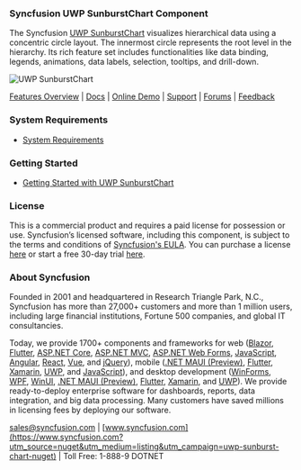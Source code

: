 ### Syncfusion UWP SunburstChart Component
The Syncfusion [UWP SunburstChart](https://www.syncfusion.com/uwp-ui-controls/sunburst-chart?utm_source=nuget&utm_medium=listing&utm_campaign=uwp-sunburst-chart-nuget) visualizes hierarchical data using a concentric circle layout. The innermost circle represents the root level in the hierarchy. Its rich feature set includes functionalities like data binding, legends, animations, data labels, selection, tooltips, and drill-down.

![UWP SunburstChart](https://cdn.syncfusion.com/nuget-readme/uwp/uwp_sunburstchart.png)

[Features Overview](https://www.syncfusion.com/uwp-ui-controls/sunburst-chart?utm_source=nuget&utm_medium=listing&utm_campaign=uwp-sunburst-chart-nuget) | [Docs](https://help.syncfusion.com/uwp/sunburst-chart/getting-started?utm_source=nuget&utm_medium=listing&utm_campaign=uwp-sunburst-chart-nuget?utm_source=nuget&utm_medium=listing&utm_campaign=uwp-sunburst-chart-nuget) | [Online Demo](https://github.com/syncfusion/uwp-demos?utm_source=nuget&utm_medium=listing&utm_campaign=uwp-sunburst-chart-nuget) | [Support](https://www.syncfusion.com/support/directtrac/incidents/newincident?utm_source=nuget&utm_medium=listing&utm_campaign=uwp-sunburst-chart-nuget) | [Forums](https://www.syncfusion.com/forums/uwp?utm_source=nuget&utm_medium=listing&utm_campaign=uwp-sunburst-chart-nuget) | [Feedback](https://www.syncfusion.com/feedback/uwp?utm_source=nuget&utm_medium=listing&utm_campaign=uwp-sunburst-chart-nuget)

### System Requirements

* [System Requirements](https://help.syncfusion.com/uwp/installation-and-upgrade/system-requirements?utm_source=nuget&utm_medium=listing&utm_campaign=uwp-sunburst-chart-nuget)

### Getting Started

* [Getting Started with UWP SunburstChart](https://help.syncfusion.com/uwp/sunburst-chart/getting-started?utm_source=nuget&utm_medium=listing&utm_campaign=uwp-sunburst-chart-nuget?utm_source=nuget&utm_medium=listing&utm_campaign=uwp-sunburst-chart-nuget)

### License

This is a commercial product and requires a paid license for possession or use. Syncfusion’s licensed software, including this component, is subject to the terms and conditions of [Syncfusion's EULA](https://www.syncfusion.com/eula/es/?utm_source=nuget&utm_medium=listing&utm_campaign=uwp-sunburst-chart-nuget). You can purchase a license [here](https://www.syncfusion.com/sales/products?utm_source=nuget&utm_medium=listing&utm_campaign=uwp-sunburst-chart-nuget) or start a free 30-day trial [here](https://www.syncfusion.com/account/manage-trials/start-trials?utm_source=nuget&utm_medium=listing&utm_campaign=uwp-sunburst-chart-nuget).

### About Syncfusion

Founded in 2001 and headquartered in Research Triangle Park, N.C., Syncfusion has more than 27,000+ customers and more than 1 million users, including large financial institutions, Fortune 500 companies, and global IT consultancies.
 
Today, we provide 1700+ components and frameworks for web ([Blazor](https://www.syncfusion.com/blazor-components?utm_source=nuget&utm_medium=listing&utm_campaign=uwp-sunburst-chart-nuget), [Flutter](https://www.syncfusion.com/flutter-widgets?utm_source=nuget&utm_medium=listing&utm_campaign=uwp-sunburst-chart-nuget), [ASP.NET Core](https://www.syncfusion.com/aspnet-core-ui-controls?utm_source=nuget&utm_medium=listing&utm_campaign=uwp-sunburst-chart-nuget), [ASP.NET MVC](https://www.syncfusion.com/aspnet-mvc-ui-controls?utm_source=nuget&utm_medium=listing&utm_campaign=uwp-sunburst-chart-nuget), [ASP.NET Web Forms](https://www.syncfusion.com/jquery/aspnet-webforms-ui-controls?utm_source=nuget&utm_medium=listing&utm_campaign=uwp-sunburst-chart-nuget), [JavaScript](https://www.syncfusion.com/javascript-ui-controls?utm_source=nuget&utm_medium=listing&utm_campaign=uwp-sunburst-chart-nuget), [Angular](https://www.syncfusion.com/angular-ui-components?utm_source=nuget&utm_medium=listing&utm_campaign=uwp-sunburst-chart-nuget), [React](https://www.syncfusion.com/react-ui-components?utm_source=nuget&utm_medium=listing&utm_campaign=uwp-sunburst-chart-nuget), [Vue](https://www.syncfusion.com/vue-ui-components?utm_source=nuget&utm_medium=listing&utm_campaign=uwp-sunburst-chart-nuget), and [jQuery](https://www.syncfusion.com/jquery-ui-widgets?utm_source=nuget&utm_medium=listing&utm_campaign=uwp-sunburst-chart-nuget)), mobile ([.NET MAUI (Preview)](https://www.syncfusion.com/maui-controls?utm_source=nuget&utm_medium=listing&utm_campaign=uwp-sunburst-chart-nuget), [Flutter](https://www.syncfusion.com/flutter-widgets?utm_source=nuget&utm_medium=listing&utm_campaign=uwp-sunburst-chart-nuget), [Xamarin](https://www.syncfusion.com/xamarin-ui-controls?utm_source=nuget&utm_medium=listing&utm_campaign=uwp-sunburst-chart-nuget), [UWP](https://www.syncfusion.com/uwp-ui-controls?utm_source=nuget&utm_medium=listing&utm_campaign=uwp-sunburst-chart-nuget), and [JavaScript](https://www.syncfusion.com/javascript-ui-controls?utm_source=nuget&utm_medium=listing&utm_campaign=uwp-sunburst-chart-nuget)), and desktop development ([WinForms](https://www.syncfusion.com/winforms-ui-controls?utm_source=nuget&utm_medium=listing&utm_campaign=uwp-sunburst-chart-nuget), [WPF](https://www.syncfusion.com/wpf-controls?utm_source=nuget&utm_medium=listing&utm_campaign=uwp-sunburst-chart-nuget), [WinUI](https://www.syncfusion.com/winui-controls?utm_source=nuget&utm_medium=listing&utm_campaign=uwp-sunburst-chart-nuget), [.NET MAUI (Preview)](https://www.syncfusion.com/maui-controls?utm_source=nuget&utm_medium=listing&utm_campaign=uwp-sunburst-chart-nuget), [Flutter](https://www.syncfusion.com/flutter-widgets?utm_source=nuget&utm_medium=listing&utm_campaign=uwp-sunburst-chart-nuget), [Xamarin](https://www.syncfusion.com/xamarin-ui-controls?utm_source=nuget&utm_medium=listing&utm_campaign=uwp-sunburst-chart-nuget), and [UWP](https://www.syncfusion.com/uwp-ui-controls?utm_source=nuget&utm_medium=listing&utm_campaign=uwp-sunburst-chart-nuget)). We provide ready-to-deploy enterprise software for dashboards, reports, data integration, and big data processing. Many customers have saved millions in licensing fees by deploying our software.

[sales@syncfusion.com](mailto:sales@syncfusion.com?Subject=Syncfusion%20UWP%20SunburstChart-%20NuGet) | [www.syncfusion.com](https://www.syncfusion.com?utm_source=nuget&utm_medium=listing&utm_campaign=uwp-sunburst-chart-nuget) | Toll Free: 1-888-9 DOTNET


